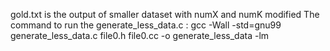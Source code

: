 gold.txt is the output of smaller dataset with numX and numK modified
The command to run the generate_less_data.c :
gcc -Wall -std=gnu99 generate_less_data.c file0.h file0.cc -o generate_less_data -lm

